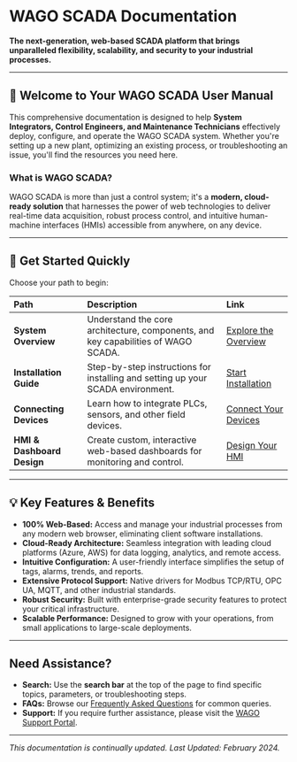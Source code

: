 # WAGO SCADA Documentation

**The next-generation, web-based SCADA platform that brings unparalleled flexibility, scalability, and security to your industrial processes.**

---

## 👋 Welcome to Your WAGO SCADA User Manual

This comprehensive documentation is designed to help **System Integrators, Control Engineers, and Maintenance Technicians** effectively deploy, configure, and operate the WAGO SCADA system. Whether you're setting up a new plant, optimizing an existing process, or troubleshooting an issue, you'll find the resources you need here.

### What is WAGO SCADA?

WAGO SCADA is more than just a control system; it's a **modern, cloud-ready solution** that harnesses the power of web technologies to deliver real-time data acquisition, robust process control, and intuitive human-machine interfaces (HMIs) accessible from anywhere, on any device.

---

## 🚀 Get Started Quickly

Choose your path to begin:

| Path                        | Description                                                                     | Link                                   |
| :-------------------------- | :------------------------------------------------------------------------------ | :------------------------------------- |
| **System Overview** | Understand the core architecture, components, and key capabilities of WAGO SCADA. | [Explore the Overview](system-architecture/overview.md) |
| **Installation Guide** | Step-by-step instructions for installing and setting up your SCADA environment.   | [Start Installation](installation-guide.md) |
| **Connecting Devices** | Learn how to integrate PLCs, sensors, and other field devices.                  | [Connect Your Devices](device-connectivity.md) |
| **HMI & Dashboard Design** | Create custom, interactive web-based dashboards for monitoring and control.     | [Design Your HMI](hmi/dashboard.md)   |

---

## 💡 Key Features & Benefits

* **100% Web-Based:** Access and manage your industrial processes from any modern web browser, eliminating client software installations.
* **Cloud-Ready Architecture:** Seamless integration with leading cloud platforms (Azure, AWS) for data logging, analytics, and remote access.
* **Intuitive Configuration:** A user-friendly interface simplifies the setup of tags, alarms, trends, and reports.
* **Extensive Protocol Support:** Native drivers for Modbus TCP/RTU, OPC UA, MQTT, and other industrial standards.
* **Robust Security:** Built with enterprise-grade security features to protect your critical infrastructure.
* **Scalable Performance:** Designed to grow with your operations, from small applications to large-scale deployments.

---

## Need Assistance?

* **Search:** Use the **search bar** at the top of the page to find specific topics, parameters, or troubleshooting steps.
* **FAQs:** Browse our [Frequently Asked Questions](faqs.md) for common queries.
* **Support:** If you require further assistance, please visit the [WAGO Support Portal](https://www.wago.com/global/support).

---

*This documentation is continually updated. Last Updated: February 2024.*